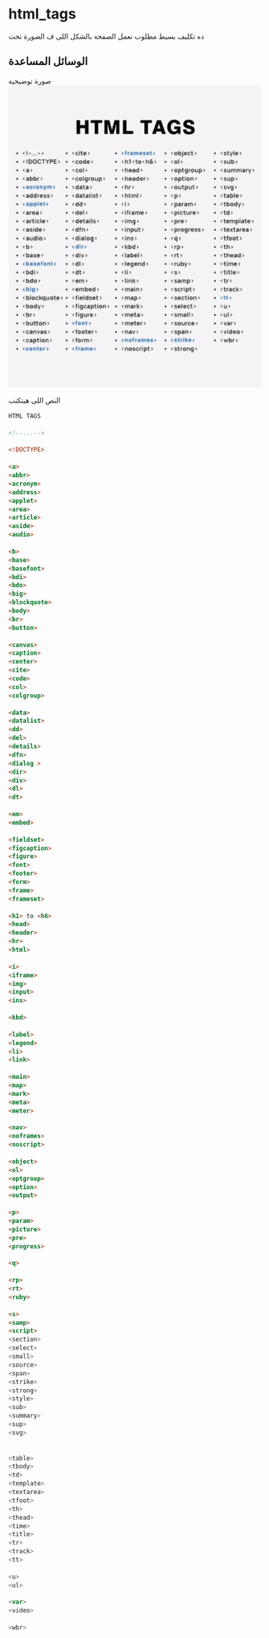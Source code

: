 # html_tags
ده تكليف بسيط مطلوب نعمل الصفحة بالشكل اللى ف الصورة تحت

## الوسائل المساعدة
صورة توضيحية
![صورة توضيحية](html_tags.jpg "صورة توضيحية")

النص اللى هيتكتب
``` HTML
HTML TAGS

<!--...-->

<!DOCTYPE>

<a>
<abbr>
<acronym>
<address>
<applet>
<area>
<article>
<aside>
<audio>

<b>
<base>
<basefont>
<bdi>
<bdo>
<big>
<blockquote>
<body>
<br>
<button>

<canvas>
<caption>
<center>
<cite>
<code>
<col>
<colgroup>

<data>
<datalist>
<dd>
<del>
<details>
<dfn>
<dialog >
<dir>
<div>
<dl>
<dt>

<em>
<embed>

<fieldset>
<figcaption>
<figure>
<font>
<footer>
<form>
<frame>
<frameset>

<h1> to <h6>
<head>
<header>
<hr>
<html>

<i>
<iframe>
<img>
<input>
<ins>

<kbd>

<label>
<legend>
<li>
<link>

<main>
<map>
<mark>
<meta>
<meter>

<nav>
<noframes>
<noscript>

<object>
<ol>
<optgroup>
<option>
<output>

<p>
<param>
<picture>
<pre>
<progress>

<q>

<rp>
<rt>
<ruby>

<s>
<samp>
<script>
<section>
<select>
<small>
<source>
<span>
<strike>
<strong>
<style>
<sub>
<summary>
<sup>
<svg>


<table>
<tbody>
<td>
<template>
<textarea>
<tfoot>
<th>
<thead>
<time>
<title>
<tr>
<track>
<tt>

<u>
<ul>

<var>
<video>

<wbr>
```
